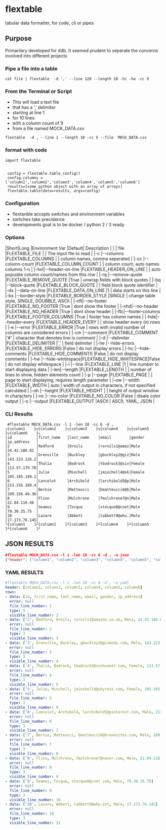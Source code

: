 # flextable
tabular data formatter, for code, cli or pipes

## Purpose
Primarilary developed for ddb. It seemed prudent to seperate the concerns involved into different projects

### Pipe a file into a table
```
cat file | flextable  -d ',' --line 120 --length 10 -hc -hw -cc 9
```

### From the Terminal or Script
- This will load a text file 
- that has a ',' delimiter 
- starting at line 1
- for 10 lines
- with a column count of 9
- from a file named MOCK_DATA.csv
```
flextable  -d , --line 1 --length 10 -cc 9 --file  MOCK_DATA.csv
```

### format with code
```
import flextable


 config = flextable.table_config()
 config.columns = ['column1','column2','column3','column4','column5','column6']
 results=[some python object with an array of arrays]
 flextable.table(data=results, args=config)
```

### Configuration
- flextanble accepts switches and environment variables
- switches take precidence
- developments goal is to be docker / python 2 / 3 ready


### Options
|Short|Long            |Environment Var          |Default| Description                                                |
|    | file            |FLEXTABLE_FILE           |       | The input file to read                                     |
|-c  |--columns        |FLEXTABLE_COLUMNS        |       | column names, comma seperated                              |
|-cc |--column-count   |FLEXTABLE_COLUMN_COUNT   |       | column count, auto names columns 1-n                       |
|-hol|--header-on-line |FLEXTABLE_HEADER_ON_LINE |       | auto populate column count/names from this row             |
|-rq |--remove-quote   |FLEXTABLE_REMOVE_QUOTE   |True   | unwrap fields with block quotes                            |
|-bq |--block-quote    |FLEXTABLE_BLOCK_QUOTE    |       | field block quote identifier                               |
|-ds |--data-on-line   |FLEXTABLE_DATA_ON_LINE   |1      | data starts on this line                                   |
|-bs |--border-style   |FLEXTABLE_BORDER_STYLE   |SINGLE | change table style, SINGLE, DOUBBLE, ASCII                 |
|-nft|--no-footer      |FLEXTABLE_NO_FOOTER      |True   | dont show the footer                                       |
|-nhd|--no-header      |FLEXTABLE_NO_HEADER      |True   | dont show header                                           |
|-ftc|--footer-columns |FLEXTABLE_FOOTER_COLUMNS |True   | footer has column names                                    |
|-hde|--header-every   |FLEXTABLE_HEADER_EVERY   |       | show header every (n) rows                                 |
|-e  |--error          |FLEXTABLE_ERROR          |True   | rows with invalid number of columns are considered errors  |
|-cm |--comment        |FLEXTABLE_COMMENT        |'#'    | character that denotes line is comment                     |
|-d  |--delimiter      |FLEXTABLE_DELIMITER      |','    | field delimiter                                            |
|-he |--hide-errors    |FLEXTABLE_HIDE_ERRORS    |False  | do not display errors                                      |
|-hc |--hide-comments  |FLEXTABLE_HIDE_COMMENTS  |False  | do not display comments                                    |
|-hw |--hide-whitespace|FLEXTABLE_HIDE_WHITESPACE|False  | do not display whitespace                                  |
|-l  |--line           |FLEXTABLE_LINE           |1      | line number to start displaying data                       |
|-len|--length         |FLEXTABLE_LENGTH         |       | number of lines to show, hidden elements count             |
|-p  |--page           |FLEXTABLE_PAGE           |       | page to start displaying, requires length parameter        |
|-ow |--width          |FLEXTABLE_WIDTH          | auto  | width of output in characters, if not specified calculated |
|-oh |--height         |FLEXTABLE_HEIGHT         |       | height of output window in characters                      |
|-nc |--no-color       |FLEXTABLE_NO_COLOR       |False  | disale color output                                        |
|-o  |--output         |FLEXTABLE_OUTPUT         |ASCII  | ASCII, YAML, JSON                                          |



### CLI Results
```text
 #flextable MOCK_DATA.csv -l 1 -len 10 -cc 6 -d ,  
┌┤column1    ├┬┤column2    ├┬┤column3    ├┬┤column4    ├┬┤column5    ├┬┤column6    ├┐
│id           │first_name   │last_name    │email        │gender       │ip_address   │
│2            │Redford      │Ornils       │rornils1@amaz│Male         │24.42.186.82 │
│3            │Grenville    │Buckley      │gbuckley2@giz│Male         │143.223.126.2│
│4            │Thalia       │Badrock      │tbadrock3@xin│Female       │113.57.179.78│
│5            │Julie        │Minchell     │jminchell4@sk│Female       │105.165.149.1│
│6            │Lancelot     │Archibold    │larchibold5@p│Male         │213.155.189.4│
│7            │Bernie       │Matteucci    │bmatteucci6@b│Male         │109.156.49.36│
│8            │Flinn        │Mulchrone    │fmulchrone7@n│Male         │22.84.116.46 │
│9            │Seamus       │Tocque       │stocque8@cnet│Male         │79.30.35.75  │
│10           │Lazare       │Abbett       │labbett9@who.│Male         │17.173.76.145│
└[column1    ]┴[column2    ]┴[column3    ]┴[column4    ]┴[column5    ]┴[column6    ]┘

```
## JSON RESULTS
```json
#flextable MOCK_DATA.csv -l 1 -len 10 -cc 6 -d , -o json
{"header": ["column1", "column2", "column3", "column4", "column5", "column6"], "rows": [{"type": 3, "visible_line_number": 2, "data": ["id", "first_name", "last_name", "email", "gender", "ip_address\n"], "file_line_number": 1, "error": null}, {"type": 3, "visible_line_number": 3, "data": ["2", "Redford", "Ornils", "rornils1@amazon.co.uk", "Male", "24.42.186.82\n"], "file_line_number": 2, "error": null}, {"type": 3, "visible_line_number": 4, "data": ["3", "Grenville", "Buckley", "gbuckley2@gizmodo.com", "Male", "143.223.126.204\n"], "file_line_number": 3, "error": null}, {"type": 3, "visible_line_number": 5, "data": ["4", "Thalia", "Badrock", "tbadrock3@xinhuanet.com", "Female", "113.57.179.78\n"], "file_line_number": 4, "error": null}, {"type": 3, "visible_line_number": 6, "data": ["5", "Julie", "Minchell", "jminchell4@skyrock.com", "Female", "105.165.149.121\n"], "file_line_number": 5, "error": null}, {"type": 3, "visible_line_number": 7, "data": ["6", "Lancelot", "Archibold", "larchibold5@pinterest.com", "Male", "213.155.189.44\n"], "file_line_number": 6, "error": null}, {"type": 3, "visible_line_number": 8, "data": ["7", "Bernie", "Matteucci", "bmatteucci6@bravesites.com", "Male", "109.156.49.36\n"], "file_line_number": 7, "error": null}, {"type": 3, "visible_line_number": 9, "data": ["8", "Flinn", "Mulchrone", "fmulchrone7@naver.com", "Male", "22.84.116.46\n"], "file_line_number": 8, "error": null}, {"type": 3, "visible_line_number": 10, "data": ["9", "Seamus", "Tocque", "stocque8@cnet.com", "Male", "79.30.35.75\n"], "file_line_number": 9, "error": null}, {"type": 3, "visible_line_number": 11, "data": ["10", "Lazare", "Abbett", "labbett9@who.int", "Male", "17.173.76.145\n"], "file_line_number": 10, "error": null}]}
```

### YAML RESULTS
```yaml
#flextable MOCK_DATA.csv -l 1 -len 10 -cc 6 -d , -o yaml
header: [column1, column2, column3, column4, column5, column6]
rows:
- data: [id, first_name, last_name, email, gender, ip_address]
  error: null
  file_line_number: 1
  type: 3
  visible_line_number: 2
- data: ['2', Redford, Ornils, rornils1@amazon.co.uk, Male, 24.42.186.82]
  error: null
  file_line_number: 2
  type: 3
  visible_line_number: 3
- data: ['3', Grenville, Buckley, gbuckley2@gizmodo.com, Male, 143.223.126.204]
  error: null
  file_line_number: 3
  type: 3
  visible_line_number: 4
- data: ['4', Thalia, Badrock, tbadrock3@xinhuanet.com, Female, 113.57.179.78]
  error: null
  file_line_number: 4
  type: 3
  visible_line_number: 5
- data: ['5', Julie, Minchell, jminchell4@skyrock.com, Female, 105.165.149.121]
  error: null
  file_line_number: 5
  type: 3
  visible_line_number: 6
- data: ['6', Lancelot, Archibold, larchibold5@pinterest.com, Male, 213.155.189.44]
  error: null
  file_line_number: 6
  type: 3
  visible_line_number: 7
- data: ['7', Bernie, Matteucci, bmatteucci6@bravesites.com, Male, 109.156.49.36]
  error: null
  file_line_number: 7
  type: 3
  visible_line_number: 8
- data: ['8', Flinn, Mulchrone, fmulchrone7@naver.com, Male, 22.84.116.46]
  error: null
  file_line_number: 8
  type: 3
  visible_line_number: 9
- data: ['9', Seamus, Tocque, stocque8@cnet.com, Male, 79.30.35.75]
  error: null
  file_line_number: 9
  type: 3
  visible_line_number: 10
- data: ['10', Lazare, Abbett, labbett9@who.int, Male, 17.173.76.145]
  error: null
  file_line_number: 10
  type: 3
  visible_line_number: 11
```